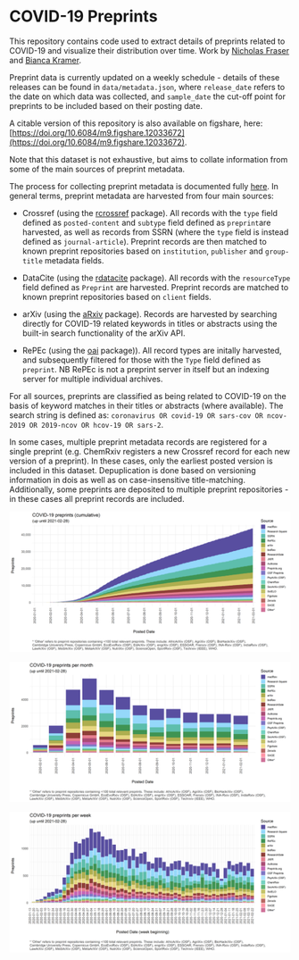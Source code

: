 # COVID-19 Preprints

This repository contains code used to extract details of preprints related to COVID-19 and visualize their distribution over time. Work by [Nicholas Fraser](https://orcid.org/0000-0002-7582-6339) and [Bianca Kramer](https://orcid.org/0000-0002-5965-6560). 

Preprint data is currently updated on a weekly schedule - details of these releases can be found in `data/metadata.json`, where `release_date` refers to the date on which data was collected, and `sample_date` the cut-off point for preprints to be included based on their posting date.

A citable version of this repository is also available on figshare, here: [https://doi.org/10.6084/m9.figshare.12033672](https://doi.org/10.6084/m9.figshare.12033672).

Note that this dataset is not exhaustive, but aims to collate information from some of the main sources of preprint metadata.

The process for collecting preprint metadata is documented fully [here](covid19_preprints.md). In general terms, preprint metadata are harvested from four main sources: 

* Crossref (using the [rcrossref](https://github.com/ropensci/rcrossref) package). All records with the `type` field defined as `posted-content` and `subtype` field defined as `preprint`are harvested, as well as records from SSRN (where the `type` field is instead defined as `journal-article`). Preprint records are then matched to known preprint repositories based on `institution`, `publisher` and `group-title` metadata fields.

* DataCite (using the [rdatacite](https://github.com/ropensci/rdatacite) package). All records with the `resourceType` field defined as `Preprint` are harvested.  Preprint records are matched to known preprint repositories based on `client` fields.

* arXiv (using the [aRxiv](https://github.com/ropensci/aRxiv) package). Records are harvested by searching directly for COVID-19 related keywords in titles or abstracts using the built-in search functionality of the arXiv API.

* RePEc (using the [oai](https://github.com/ropensci/oai) package)). All record types are initally harvested, and subsequently filtered for those with the `Type` field defined as `preprint`. NB RePEc is not a preprint server in itself but an indexing server for multiple individual archives.

For all sources, preprints are classified as being related to COVID-19 on the basis of keyword matches in their titles or abstracts (where available). The search string is defined as: `coronavirus OR covid-19 OR sars-cov OR ncov-2019 OR 2019-ncov OR hcov-19 OR sars-2`.

In some cases, multiple preprint metadata records are registered for a single preprint (e.g. ChemRxiv registers a new Crossref record for each new version of a preprint). In these cases, only the earliest posted version is included in this dataset. Depuplication is done based on versioning information in dois as well as on case-insensitive title-matching. Additionally, some preprints are deposited to multiple preprint repositories - in these cases all preprint records are included.

![Cumulative COVID-19 preprints](outputs/figures/covid19_preprints_day_cumulative_by_month.png)

![COVID-19 preprints per month](outputs/figures/covid19_preprints_month.png)

![COVID-19 preprints per week](outputs/figures/covid19_preprints_week.png)



